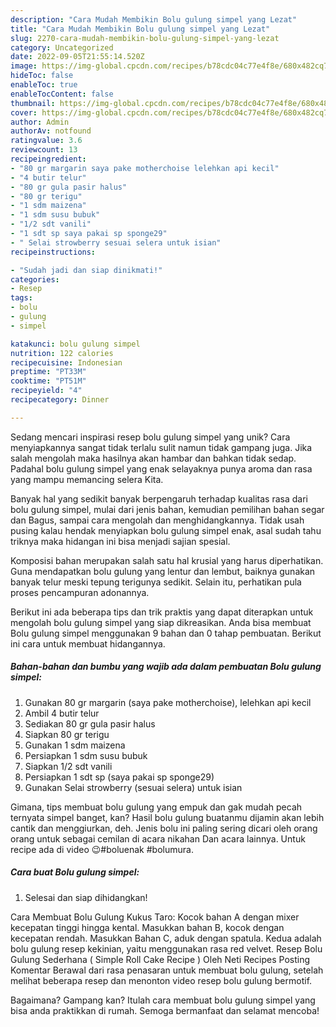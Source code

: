 ```yaml
---
description: "Cara Mudah Membikin Bolu gulung simpel yang Lezat"
title: "Cara Mudah Membikin Bolu gulung simpel yang Lezat"
slug: 2270-cara-mudah-membikin-bolu-gulung-simpel-yang-lezat
category: Uncategorized
date: 2022-09-05T21:55:14.520Z
image: https://img-global.cpcdn.com/recipes/b78cdc04c77e4f8e/680x482cq70/bolu-gulung-simpel-foto-resep-utama.jpg
hideToc: false
enableToc: true
enableTocContent: false
thumbnail: https://img-global.cpcdn.com/recipes/b78cdc04c77e4f8e/680x482cq70/bolu-gulung-simpel-foto-resep-utama.jpg
cover: https://img-global.cpcdn.com/recipes/b78cdc04c77e4f8e/680x482cq70/bolu-gulung-simpel-foto-resep-utama.jpg
author: Admin
authorAv: notfound
ratingvalue: 3.6
reviewcount: 13
recipeingredient:
- "80 gr margarin saya pake motherchoise lelehkan api kecil"
- "4 butir telur"
- "80 gr gula pasir halus"
- "80 gr terigu"
- "1 sdm maizena"
- "1 sdm susu bubuk"
- "1/2 sdt vanili"
- "1 sdt sp saya pakai sp sponge29"
- " Selai strowberry sesuai selera untuk isian"
recipeinstructions:

- "Sudah jadi dan siap dinikmati!"
categories:
- Resep
tags:
- bolu
- gulung
- simpel

katakunci: bolu gulung simpel 
nutrition: 122 calories
recipecuisine: Indonesian
preptime: "PT33M"
cooktime: "PT51M"
recipeyield: "4"
recipecategory: Dinner

---
```





Sedang mencari inspirasi resep bolu gulung simpel yang unik? Cara menyiapkannya sangat tidak terlalu sulit namun tidak gampang juga. Jika salah mengolah maka hasilnya akan hambar dan bahkan tidak sedap. Padahal bolu gulung simpel yang enak selayaknya punya aroma dan rasa yang mampu memancing selera Kita.





Banyak hal yang sedikit banyak berpengaruh terhadap kualitas rasa dari bolu gulung simpel, mulai dari jenis bahan, kemudian pemilihan bahan segar dan Bagus, sampai cara mengolah dan menghidangkannya. Tidak usah pusing kalau hendak menyiapkan bolu gulung simpel enak,      asal sudah tahu triknya maka hidangan ini bisa menjadi sajian spesial.














Komposisi bahan merupakan salah satu hal krusial yang harus diperhatikan. Guna mendapatkan bolu gulung yang lentur dan lembut, baiknya gunakan banyak telur meski tepung terigunya sedikit. Selain itu, perhatikan pula proses pencampuran adonannya.






Berikut ini ada beberapa tips dan trik praktis yang dapat diterapkan untuk mengolah bolu gulung simpel yang siap dikreasikan. Anda bisa membuat Bolu gulung simpel menggunakan 9 bahan dan 0 tahap pembuatan. Berikut ini cara untuk membuat hidangannya.

<!--inarticleads1-->

##### Bahan-bahan dan bumbu yang wajib ada dalam pembuatan Bolu gulung simpel:

1. Gunakan 80 gr margarin (saya pake motherchoise), lelehkan api kecil
1. Ambil 4 butir telur
1. Sediakan 80 gr gula pasir halus
1. Siapkan 80 gr terigu
1. Gunakan 1 sdm maizena
1. Persiapkan 1 sdm susu bubuk
1. Siapkan 1/2 sdt vanili
1. Persiapkan 1 sdt sp (saya pakai sp sponge29)
1. Gunakan  Selai strowberry (sesuai selera) untuk isian


Gimana, tips membuat bolu gulung yang empuk dan gak mudah pecah ternyata simpel banget, kan? Hasil bolu gulung buatanmu dijamin akan lebih cantik dan menggiurkan, deh. Jenis bolu ini paling sering dicari oleh orang orang untuk sebagai cemilan di acara nikahan Dan acara lainnya. Untuk recipe ada di video 😉#boluenak #bolumura. 

<!--inarticleads2-->

##### Cara buat Bolu gulung simpel:


1. Selesai dan siap dihidangkan!

Cara Membuat Bolu Gulung Kukus Taro: Kocok bahan A dengan mixer kecepatan tinggi hingga kental. Masukkan bahan B, kocok dengan kecepatan rendah. Masukkan Bahan C, aduk dengan spatula. Kedua adalah bolu gulung resep kekinian, yaitu menggunakan rasa red velvet. Resep Bolu Gulung Sederhana ( Simple Roll Cake Recipe ) Oleh Neti Recipes Posting Komentar Berawal dari rasa penasaran untuk membuat bolu gulung, setelah melihat beberapa resep dan menonton video resep bolu gulung bermotif. 

Bagaimana? Gampang kan? Itulah cara membuat bolu gulung simpel yang bisa anda praktikkan di rumah. Semoga bermanfaat dan selamat mencoba!
